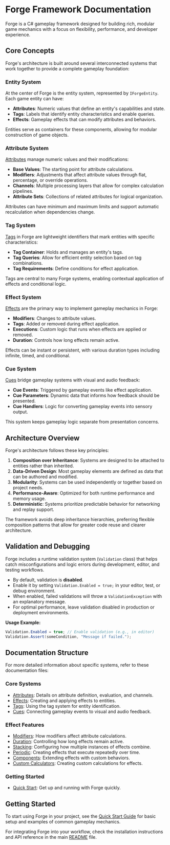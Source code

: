 # Forge Framework Documentation

Forge is a C# gameplay framework designed for building rich, modular game mechanics with a focus on flexibility, performance, and developer experience.

## Core Concepts

Forge's architecture is built around several interconnected systems that work together to provide a complete gameplay foundation:

### Entity System

At the center of Forge is the entity system, represented by `IForgeEntity`. Each game entity can have:

- **Attributes**: Numeric values that define an entity's capabilities and state.
- **Tags**: Labels that identify entity characteristics and enable queries.
- **Effects**: Gameplay effects that can modify attributes and behaviors.

Entities serve as containers for these components, allowing for modular construction of game objects.

### Attribute System

[Attributes](attributes.md) manage numeric values and their modifications:

- **Base Values**: The starting point for attribute calculations.
- **Modifiers**: Adjustments that affect attribute values through flat, percentage, or override operations.
- **Channels**: Multiple processing layers that allow for complex calculation pipelines.
- **Attribute Sets**: Collections of related attributes for logical organization.

Attributes can have minimum and maximum limits and support automatic recalculation when dependencies change.

### Tag System

[Tags](tags.md) in Forge are lightweight identifiers that mark entities with specific characteristics:

- **Tag Container**: Holds and manages an entity's tags.
- **Tag Queries**: Allow for efficient entity selection based on tag combinations.
- **Tag Requirements**: Define conditions for effect application.

Tags are central to many Forge systems, enabling contextual application of effects and conditional logic.

### Effect System

[Effects](effects/README.md) are the primary way to implement gameplay mechanics in Forge:

- **Modifiers**: Changes to attribute values.
- **Tags**: Added or removed during effect application.
- **Executions**: Custom logic that runs when effects are applied or removed.
- **Duration**: Controls how long effects remain active.

Effects can be instant or persistent, with various duration types including infinite, timed, and conditional.

### Cue System

[Cues](cues.md) bridge gameplay systems with visual and audio feedback:

- **Cue Events**: Triggered by gameplay events like effect application.
- **Cue Parameters**: Dynamic data that informs how feedback should be presented.
- **Cue Handlers**: Logic for converting gameplay events into sensory output.

This system keeps gameplay logic separate from presentation concerns.

## Architecture Overview

Forge's architecture follows these key principles:

1. **Composition over Inheritance**: Systems are designed to be attached to entities rather than inherited.
2. **Data-Driven Design**: Most gameplay elements are defined as data that can be authored and modified.
3. **Modularity**: Systems can be used independently or together based on project needs.
4. **Performance-Aware**: Optimized for both runtime performance and memory usage.
5. **Deterministic**: Systems prioritize predictable behavior for networking and replay support.

The framework avoids deep inheritance hierarchies, preferring flexible composition patterns that allow for greater code reuse and clearer architecture.

## Validation and Debugging

Forge includes a runtime validation system (`Validation` class) that helps catch misconfigurations and logic errors during development, editor, and testing workflows.

- By default, validation is **disabled**.
- Enable it by setting `Validation.Enabled = true;` in your editor, test, or debug environment.
- When enabled, failed validations will throw a `ValidationException` with an explanatory message.
- For optimal performance, leave validation disabled in production or deployment environments.

**Usage Example:**

```csharp
Validation.Enabled = true; // Enable validation (e.g., in editor)
Validation.Assert(someCondition, "Message if failed.");
```

## Documentation Structure

For more detailed information about specific systems, refer to these documentation files:

### Core Systems

- [Attributes](attributes.md): Details on attribute definition, evaluation, and channels.
- [Effects](effects/README.md): Creating and applying effects to entities.
- [Tags](tags.md): Using the tag system for entity identification.
- [Cues](cues.md): Connecting gameplay events to visual and audio feedback.

### Effect Features

- [Modifiers](effects/modifiers.md): How modifiers affect attribute calculations.
- [Duration](effects/duration.md): Controlling how long effects remain active.
- [Stacking](effects/stacking.md): Configuring how multiple instances of effects combine.
- [Periodic](effects/periodic.md): Creating effects that execute repeatedly over time.
- [Components](effects/components.md): Extending effects with custom behaviors.
- [Custom Calculators](effects/calculators.md): Creating custom calculations for effects.

### Getting Started

- [Quick Start](quick-start.md): Get up and running with Forge quickly.

## Getting Started

To start using Forge in your project, see the [Quick Start Guide](quick-start.md) for basic setup and examples of common gameplay mechanics.

For integrating Forge into your workflow, check the installation instructions and API reference in the main [README](../README.md) file.
